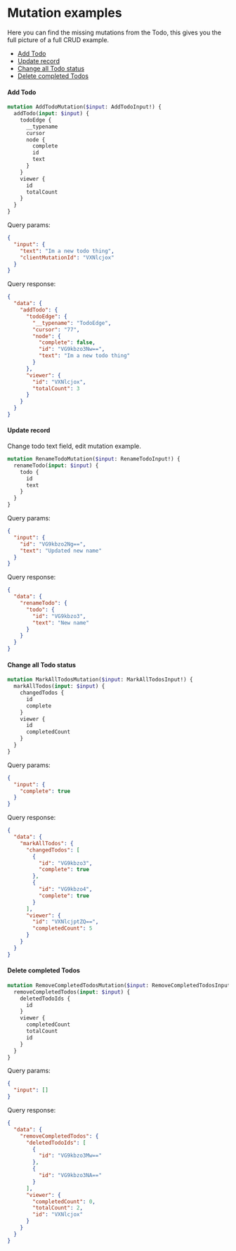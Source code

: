 # Mutation examples

Here you can find the missing mutations from the Todo, this gives you the full
picture of a full CRUD example.

* [Add Todo](#add-todo)
* [Update record](#update-record)
* [Change all Todo status](#change-all-todo-status)
* [Delete completed Todos](#delete-completed-todos)

#### Add Todo

```graphql
mutation AddTodoMutation($input: AddTodoInput!) {
  addTodo(input: $input) {
    todoEdge {
      __typename
      cursor
      node {
        complete
        id
        text
      }
    }
    viewer {
      id
      totalCount
    }
  }
}
```

Query params:

```json
{
  "input": {
    "text": "Im a new todo thing",
    "clientMutationId": "VXNlcjox"
  }
}
```

Query response:

```json
{
  "data": {
    "addTodo": {
      "todoEdge": {
        "__typename": "TodoEdge",
        "cursor": "77",
        "node": {
          "complete": false,
          "id": "VG9kbzo3Nw==",
          "text": "Im a new todo thing"
        }
      },
      "viewer": {
        "id": "VXNlcjox",
        "totalCount": 3
      }
    }
  }
}
```

#### Update record

Change todo text field, edit mutation example.

```graphql
mutation RenameTodoMutation($input: RenameTodoInput!) {
  renameTodo(input: $input) {
    todo {
      id
      text
    }
  }
}
```

Query params:

```json
{
  "input": {
    "id": "VG9kbzo2Ng==",
    "text": "Updated new name"
  }
}
```

Query response:

```json
{
  "data": {
    "renameTodo": {
      "todo": {
        "id": "VG9kbzo3",
        "text": "New name"
      }
    }
  }
}
```

#### Change all Todo status

```graphql
mutation MarkAllTodosMutation($input: MarkAllTodosInput!) {
  markAllTodos(input: $input) {
    changedTodos {
      id
      complete
    }
    viewer {
      id
      completedCount
    }
  }
}
```

Query params:

```json
{
  "input": {
    "complete": true
  }
}
```

Query response:

```json
{
  "data": {
    "markAllTodos": {
      "changedTodos": [
        {
          "id": "VG9kbzo3",
          "complete": true
        },
        {
          "id": "VG9kbzo4",
          "complete": true
        }
      ],
      "viewer": {
        "id": "VXNlcjptZQ==",
        "completedCount": 5
      }
    }
  }
}
```

#### Delete completed Todos

```graphql
mutation RemoveCompletedTodosMutation($input: RemoveCompletedTodosInput!) {
  removeCompletedTodos(input: $input) {
    deletedTodoIds {
      id
    }
    viewer {
      completedCount
      totalCount
      id
    }
  }
}
```

Query params:

```json
{
  "input": []
}
```

Query response:

```json
{
  "data": {
    "removeCompletedTodos": {
      "deletedTodoIds": [
        {
          "id": "VG9kbzo3Mw=="
        },
        {
          "id": "VG9kbzo3NA=="
        }
      ],
      "viewer": {
        "completedCount": 0,
        "totalCount": 2,
        "id": "VXNlcjox"
      }
    }
  }
}
```
